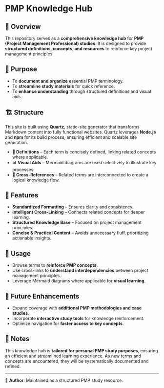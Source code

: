 # PMP Knowledge Hub

## 📌 Overview
This repository serves as a **comprehensive knowledge hub** for **PMP (Project Management Professional) studies**. It is designed to provide **structured definitions, concepts, and resources** to reinforce key project management principles.

## 🎯 Purpose
- To **document and organize** essential PMP terminology.
- To **streamline study materials** for quick reference.
- To **enhance understanding** through structured definitions and visual aids.

## 🏗 Structure
This site is built using **Quartz**, static-site generator that transforms Markdown content into fully functional websites. Quartz leverages **Node.js** and **npm** for its build process, ensuring efficient and scalable site generation.

- **📖 Definitions** – Each term is concisely defined, linking related concepts where applicable.
- **📊 Visual Aids** – Mermaid diagrams are used selectively to illustrate key processes.
- **🔗 Cross-References** – Related terms are interconnected to create a logical knowledge flow.

## 🚀 Features
- **Standardized Formatting** – Ensures clarity and consistency.
- **Intelligent Cross-Linking** – Connects related concepts for deeper learning.
- **Structured Knowledge Base** – Focused on project management principles.
- **Concise & Practical Content** – Avoids unnecessary fluff, prioritizing actionable insights.

## 📝 Usage
- Browse terms to **reinforce PMP concepts**.
- Use cross-links to **understand interdependencies** between project management principles.
- Leverage Mermaid diagrams where applicable for **visual learning**.

## 🔄 Future Enhancements
- Expand coverage with **additional PMP methodologies and case studies**.
- Incorporate **interactive study tools** for knowledge reinforcement.
- Optimize navigation for **faster access to key concepts**.

## 📌 Notes
This knowledge hub is **tailored for personal PMP study purposes**, ensuring an efficient and streamlined learning experience. As new terms and concepts are encountered, they will be systematically documented and refined.

---
📌 **Author**: Maintained as a structured PMP study resource.
